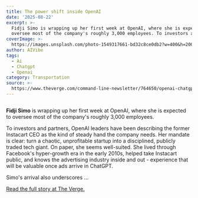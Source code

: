 ```yaml
---
title: The power shift inside OpenAI
date: '2025-08-22'
excerpt: >-
  Fidji Simo is wrapping up her first week at OpenAI, where she is expected to
  oversee most of the company's roughly 3,000 employees. To investors and p...
coverImage: >-
  https://images.unsplash.com/photo-1549317661-bd32c8ce0db2?w=400&h=200&fit=crop&auto=format
author: AIVibe
tags:
  - Ai
  - Chatgpt
  - Openai
category: Transportation
source: >-
  https://www.theverge.com/command-line-newsletter/764650/openai-chatgpt-fidji-simo-sam-altman-power-shift
---
```


											

						
<figure>

<img alt="" data-caption="" data-portal-copyright="" data-has-syndication-rights="1" src="https://platform.theverge.com/wp-content/uploads/sites/2/2025/08/Fidji-Simo-CL-site-wide.png?quality=90&#038;strip=all&#038;crop=0,0,100,100" />
	<figcaption>
		</figcaption>
</figure>
<p class="has-text-align-none"><strong>Fidji Simo</strong> is wrapping up her first week at OpenAI, where she is expected to oversee most of the company's roughly 3,000 employees.</p>
<p class="has-text-align-none">To investors and partners, OpenAI leaders have been describing the former Instacart CEO as the kind of steady hand the company needs. Her mandate is clear: turn a chaotic, unprofitable startup into a disciplined, publicly traded tech giant. On paper, she seems well-suited. She lived through Facebook's hyper-growth era in the early 2010s, helped take Instacart public, and knows the advertising industry inside and out - experience that will be valuable once ads arrive in ChatGPT.</p>
<p class="has-text-align-none">Simo's arrival also underscores  …</p>
<p><a href="https://www.theverge.com/command-line-newsletter/764650/openai-chatgpt-fidji-simo-sam-altman-power-shift">Read the full story at The Verge.</a></p>
						
									
